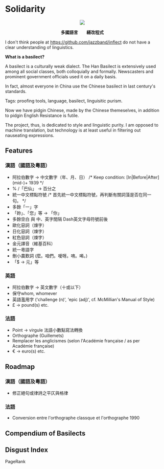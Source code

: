# Solidarity
<p align="center">
<img src="https://drive.google.com/uc?export=view&id=1ghaysvquwMPmQWyoN5Zmxku1MdGQzZZ9" />
</p>
<p align="center"><strong>多國語言　　繕改程式</strong></p>
<!-- Introduction -->

I don't think people at https://github.com/jazzband/inflect do not have a clear understanding of linguistics.

__What is a basilect?__

A basilect is a culturally weak dialect. The Han Basilect is extensively used among all social classes, both colloquially and formally. Newscasters and prominent government officials used it on a daily basis.

In fact, almost everyone in China use the Chinese basilect in last century's standards. 

Tags: proofing tools, language, basilect, linguisitic purism.

Now we have pidgin Chinese, made by the Chinese themeselves, in addition to pidgin English
Resistance is futile.

The project, thus, is dedicated to style and linguistic purity. I am opposed to machine translation, but technology is at least useful in filtering out nauseating expressions.

## Features

### 漢語（國語及粵語）
* 阿拉伯數字 → 中文數字（年、月、日）
/* Keep condition: [In|Before|After] (mid-)+ 1939 */
* % /「巴仙」 → 百分之
* 統一中文標點符號
/* 首先統一中文標點符號，再判斷有關詞藻是否在同一句。 */
* 多餘「一」字
* 「妳」、「您」等 → 「你」
* 多餘空白 與 中、英字間隔 Dash英文字母符號前後
* 歐化惡詞（煉字）
* 日化惡詞（煉字）
* 紅色惡詞（煉字）
* 金元譯音（維基百科）
* 統一粵語字
* 刪小農歎詞 (麼。咱們。噯呀。唷。唏。)
* 「$ → 元」等

### 英語
* 阿拉伯數字 → 英文數字（十或以下）
* 保守whom, whomever
* 英語濫用字 ('challenge (n)', 'epic (adj)', cf. McMillian\'s Manual of Style)
* £ → pound(s) etc.

### 法語
* Point -> virgule 法語小數點寫法轉換 
* Orthographe (Guillemets)
* Remplacer les anglicismes (selon l\'Académie française / as per Académie française)
* € → euro(s) etc.

## Roadmap

### 漢語（國語及粵語）
* 修正絕句或律詩之平仄與格律

### 法語
* Conversion entre l'orthographe classque et l'orthographe 1990

## Compendium of Basilects
<!-- Redirects to our wiki -->

## Disgust Index
PageRank

<!-- ## Donate -->
